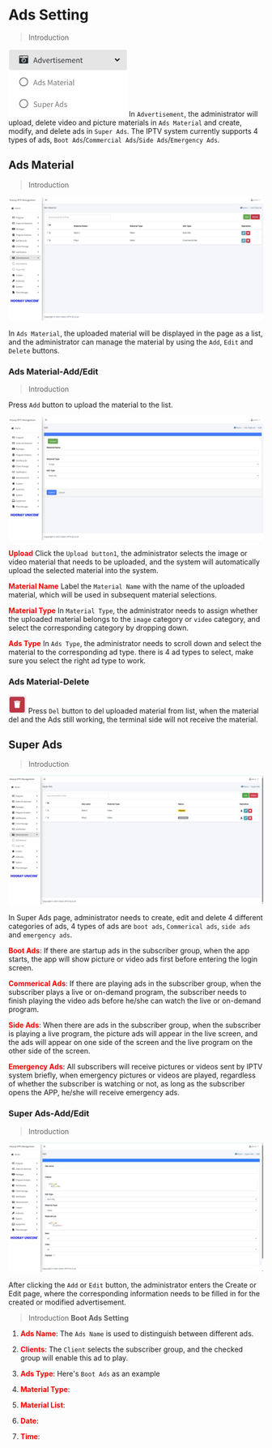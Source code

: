 # Ads Setting

>Introduction

![Advertisement](_images/16.png) In `Advertisement`, the administrator will upload, delete video and picture materials in `Ads Material` and create, modify, and delete ads in `Super Ads`. The IPTV system currently supports 4 types of ads, `Boot Ads`/`Commercial Ads`/`Side Ads`/`Emergency Ads`.

## Ads Material

>Introduction

![Advertisement](_images/16-1.png)

In `Ads Material`, the uploaded material will be displayed in the page as a list, and the administrator can manage the material by using the `Add`, `Edit` and `Delete` buttons.

### Ads Material-Add/Edit

>Introduction

Press `Add` button to upload the material to the list.

![Advertisement-Ads Materia-Add ](_images/16-2.png)


<font color="red">**Upload**</font> Click the `Upload button1`, the administrator selects the image or video material that needs to be uploaded, and the system will automatically upload the selected material into the system.

<font color="red">**Material Name**</font> Label the `Material Name` with the name of the uploaded material, which will be used in subsequent material selections.

<font color="red">**Material Type**</font> In `Material Type`, the administrator needs to assign whether the uploaded material belongs to the `image` category or `video` category, and select the corresponding category by dropping down.

<font color="red">**Ads Type**</font> In `Ads Type`, the administrator needs to scroll down and select the material to the corresponding ad type. there is 4 ad types to select, make sure you select the right ad type to work.

### Ads Material-Delete

![Advertisement-Ads Materia-Del ](_images/icon/icon-6.png) Press `Del` button to del uploaded material from list, when the material del and the Ads still working, the terminal side will not receive the material.

## Super Ads

>Introduction

![Advertisement-Super Ads ](_images/16-3.png)

In Super Ads page, administrator needs to create, edit and delete 4 different categories of ads, 4 types of ads are `boot ads`, `Commerical ads`, `side ads` and `emergency ads`.

<font color="red">**Boot Ads**</font>: If there are startup ads in the subscriber group, when the app starts, the app will show picture or video ads first before entering the login screen.

<font color="red">**Commerical Ads**</font>: If there are playing ads in the subscriber group, when the subscriber plays a live or on-demand program, the subscriber needs to finish playing the video ads before he/she can watch the live or on-demand program.

<font color="red">**Side Ads**</font>: When there are ads in the subscriber group, when the subscriber is playing a live program, the picture ads will appear in the live screen, and the ads will appear on one side of the screen and the live program on the other side of the screen.

<font color="red">**Emergency Ads**</font>: All subscribers will receive pictures or videos sent by IPTV system briefly, when emergency pictures or videos are played, regardless of whether the subscriber is watching or not, as long as the subscriber opens the APP, he/she will receive emergency ads.

### Super Ads-Add/Edit

>Introduction

![Advertisement-Super Ads ](_images/16-4.png)

After clicking the `Add` or `Edit` button, the administrator enters the Create or Edit page, where the corresponding information needs to be filled in for the created or modified advertisement.

>Introduction **Boot Ads Setting**

1. <font color="red">**Ads Name**</font>: The `Ads Name` is used to distinguish between different ads.

2. <font color="red">**Clients**</font>: The `Client` selects the subscriber group, and the checked group will enable this ad to play.

3. <font color="red">**Ads Type**</font>: Here's `Boot Ads` as an example

4. <font color="red">**Material Type**</font>: 

5. <font color="red">**Material List**</font>: 

6. <font color="red">**Date**</font>: 

7. <font color="red">**Time**</font>: 